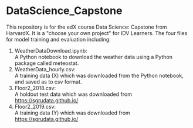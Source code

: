 # DataScience_Capstone

This repository is for the edX course Data Science: Capstone from HarvardX. It is a "choose your own project" for IDV Learners. The four files for model training and evaluation including: 
1) WeatherDataDownload.ipynb:   
   A Python notebook to download the weather data using a Python package called meteostat. 
2) WeatherData_hourly.csv:  
   A training data (X) which was downloaded from the Python notebook, and saved as to csv format.
3) Floor2_2018.csv:  
   A holdout test data which was downloaded from https://sgrudata.github.io/
4) Floor2_2019.csv:  
   A training data (Y) which was downloaded from https://sgrudata.github.io/ 
